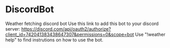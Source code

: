 # DiscordBot
Weather fetching discord bot 
Use this link to add this bot to your discord server: https://discord.com/api/oauth2/authorize?client_id=742041383438647307&permissions=0&scope=bot
Use "!weather help" to find instrutions on how to use the bot.
